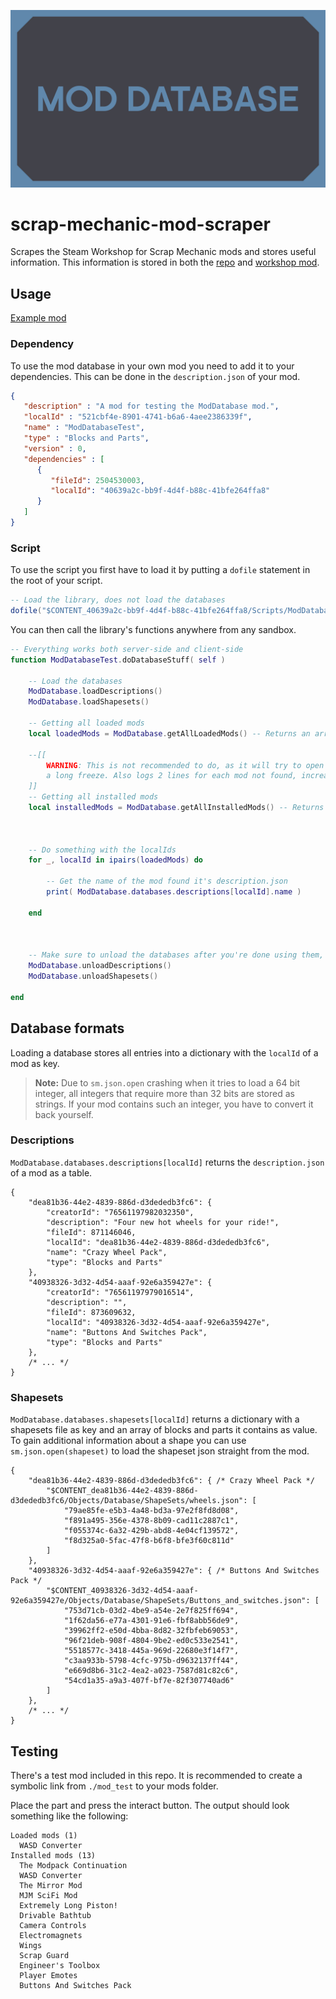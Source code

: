 ![ModDatabase](/mod/preview.png)

# scrap-mechanic-mod-scraper
Scrapes the Steam Workshop for Scrap Mechanic mods and stores useful information. This information is stored in both the [repo](https://github.com/TechnologicNick/scrap-mechanic-mod-scraper/tree/master/mod/Scripts/data) and [workshop mod](https://steamcommunity.com/sharedfiles/filedetails/?id=2504530003).

## Usage
[Example mod](https://github.com/TechnologicNick/scrap-mechanic-mod-scraper/tree/master/mod_test)

### Dependency
To use the mod database in your own mod you need to add it to your dependencies. This can be done in the `description.json` of your mod.

```json
{
   "description" : "A mod for testing the ModDatabase mod.",
   "localId" : "521cbf4e-8901-4741-b6a6-4aee2386339f",
   "name" : "ModDatabaseTest",
   "type" : "Blocks and Parts",
   "version" : 0,
   "dependencies" : [
      {
         "fileId": 2504530003,
         "localId": "40639a2c-bb9f-4d4f-b88c-41bfe264ffa8"
      }
   ]
}
```

### Script
To use the script you first have to load it by putting a `dofile` statement in the root of your script.
```lua
-- Load the library, does not load the databases
dofile("$CONTENT_40639a2c-bb9f-4d4f-b88c-41bfe264ffa8/Scripts/ModDatabase.lua")
```
You can then call the library's functions anywhere from any sandbox.
```lua
-- Everything works both server-side and client-side
function ModDatabaseTest.doDatabaseStuff( self )
    
    -- Load the databases
    ModDatabase.loadDescriptions()
    ModDatabase.loadShapesets()

    -- Getting all loaded mods
    local loadedMods = ModDatabase.getAllLoadedMods() -- Returns an array of localIds (UUIDs, strings)

    --[[
        WARNING: This is not recommended to do, as it will try to open a file for each mod, causing
        a long freeze. Also logs 2 lines for each mod not found, increasing it's size by about 500kB.
    ]]
    -- Getting all installed mods
    local installedMods = ModDatabase.getAllInstalledMods() -- Returns an array of localIds (UUIDs, strings)



    -- Do something with the localIds
    for _, localId in ipairs(loadedMods) do
    
        -- Get the name of the mod found it's description.json
        print( ModDatabase.databases.descriptions[localId].name )

    end



    -- Make sure to unload the databases after you're done using them, they take up quite a bit of memory
    ModDatabase.unloadDescriptions()
    ModDatabase.unloadShapesets()

end
```

## Database formats
Loading a database stores all entries into a dictionary with the `localId` of a mod as key.

> **Note:** Due to `sm.json.open` crashing when it tries to load a 64 bit integer, all integers that require more than 32 bits are stored as strings. If your mod contains such an integer, you have to convert it back yourself.

### Descriptions
`ModDatabase.databases.descriptions[localId]` returns the `description.json` of a mod as a table.
```jsonc
{
    "dea81b36-44e2-4839-886d-d3dededb3fc6": {
        "creatorId": "76561197982032350",
        "description": "Four new hot wheels for your ride!",
        "fileId": 871146046,
        "localId": "dea81b36-44e2-4839-886d-d3dededb3fc6",
        "name": "Crazy Wheel Pack",
        "type": "Blocks and Parts"
    },
    "40938326-3d32-4d54-aaaf-92e6a359427e": {
        "creatorId": "76561197979016514",
        "description": "",
        "fileId": 873609632,
        "localId": "40938326-3d32-4d54-aaaf-92e6a359427e",
        "name": "Buttons And Switches Pack",
        "type": "Blocks and Parts"
    },
    /* ... */
}
```

### Shapesets
`ModDatabase.databases.shapesets[localId]` returns a dictionary with a shapesets file as key and an array of blocks and parts it contains as value. To gain additional information about a shape you can use `sm.json.open(shapeset)` to load the shapeset json straight from the mod.
```jsonc
{
    "dea81b36-44e2-4839-886d-d3dededb3fc6": { /* Crazy Wheel Pack */
        "$CONTENT_dea81b36-44e2-4839-886d-d3dededb3fc6/Objects/Database/ShapeSets/wheels.json": [
            "79ae85fe-e5b3-4a48-bd3a-97e2f8fd8d08",
            "f891a495-356e-4378-8b09-cad11c2887c1",
            "f055374c-6a32-429b-abd8-4e04cf139572",
            "f8d325a0-5fac-47f8-b6f8-bfe3f60c811d"
        ]
    },
    "40938326-3d32-4d54-aaaf-92e6a359427e": { /* Buttons And Switches Pack */
        "$CONTENT_40938326-3d32-4d54-aaaf-92e6a359427e/Objects/Database/ShapeSets/Buttons_and_switches.json": [
            "753d71cb-03d2-4be9-a54e-2e7f825ff694",
            "1f62da56-e77a-4301-91e6-fbf8abb56de9",
            "39962ff2-e50d-4bba-8d82-32fbfeb69053",
            "96f21deb-908f-4804-9be2-ed0c533e2541",
            "5518577c-3418-445a-969d-22680e3f14f7",
            "c3aa933b-5798-4cfc-975b-d9632137ff44",
            "e669d8b6-31c2-4ea2-a023-7587d81c82c6",
            "54cd1a35-a9a3-407f-bf7e-82f307740ad6"
        ]
    },
    /* ... */
}
```

## Testing
There's a test mod included in this repo. It is recommended to create a symbolic link from `./mod_test` to your mods folder.

Place the part and press the interact button. The output should look something like the following:
```
Loaded mods (1)
  WASD Converter
Installed mods (13)
  The Modpack Continuation
  WASD Converter
  The Mirror Mod
  MJM SciFi Mod
  Extremely Long Piston!
  Drivable Bathtub
  Camera Controls
  Electromagnets
  Wings
  Scrap Guard
  Engineer's Toolbox
  Player Emotes
  Buttons And Switches Pack
```

